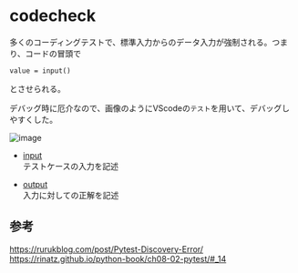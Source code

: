 # codecheck

多くのコーディングテストで、標準入力からのデータ入力が強制される。つまり、コードの冒頭で
```python3
value = input()
```
とさせられる。

デバッグ時に厄介なので、画像のようにVScodeの`テスト`を用いて、デバッグしやすくした。

![image](https://user-images.githubusercontent.com/101625248/236589094-23cd4d8d-f066-4bc0-a8ba-90156e624e13.png)

- [input](https://github.com/GawinGowin/codecheck/tree/main/src/input)  
テストケースの入力を記述

- [output](https://github.com/GawinGowin/codecheck/tree/main/src/output)  
入力に対しての正解を記述

## 参考
https://rurukblog.com/post/Pytest-Discovery-Error/  
https://rinatz.github.io/python-book/ch08-02-pytest/#_14
